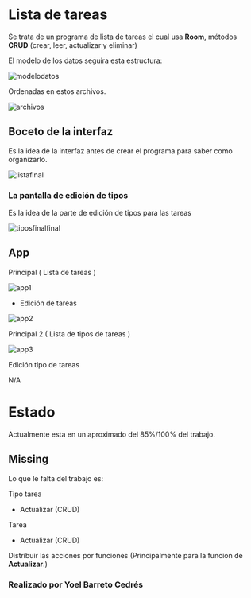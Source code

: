 # Lista de tareas
 Se trata de un programa de lista de tareas el cual usa **Room**, métodos **CRUD** (crear, leer, actualizar y eliminar)

El modelo de los datos seguira esta estructura:

![modelodatos](https://github.com/user-attachments/assets/a53ccc0b-9f87-4e9a-84d1-a7b948cc4f64)

Ordenadas en estos archivos.

![archivos](https://github.com/user-attachments/assets/37c63be9-110e-488e-b18b-1b43b6602061)


 ## Boceto de la interfaz

Es la idea de la interfaz antes de crear el programa para saber como organizarlo.

![listafinal](https://github.com/user-attachments/assets/496fb44c-447c-4f4f-a2f2-a468a063cccb)

### La pantalla de edición de tipos

Es la idea de la parte de edición de tipos para las tareas

![tiposfinalfinal](https://github.com/user-attachments/assets/6b8fe2d8-cb5d-420b-bf03-0d4cea17665f)


## App
Principal ( Lista de tareas )

![app1](https://github.com/user-attachments/assets/2b8e0ff1-4d6e-4cc7-8fe0-09a2a3e3016b)

- Edición de tareas

![app2](https://github.com/user-attachments/assets/2430ee44-530a-4c74-b138-57d68c192e46)

Principal 2 ( Lista de tipos de tareas )

![app3](https://github.com/user-attachments/assets/98d3e26f-1435-407e-a5ca-14d49ddc0c95)

Edición tipo de tareas

N/A

# Estado

Actualmente esta en un aproximado del 85%/100% del trabajo.

## Missing

Lo que le falta del trabajo es:

Tipo tarea

- Actualizar (CRUD)

Tarea

- Actualizar (CRUD)

Distribuir las acciones por funciones
(Principalmente para la funcion de **Actualizar**.)


### Realizado por Yoel Barreto Cedrés
